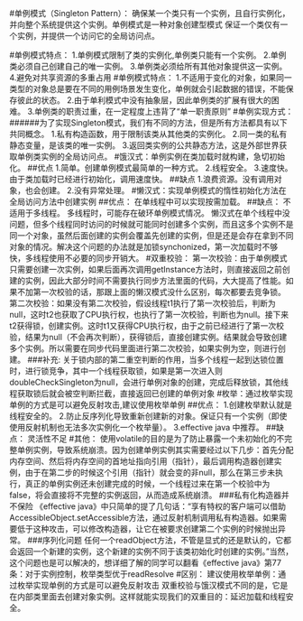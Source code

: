 #单例模式（Singleton Pattern）：
    确保某一个类只有一个实例，且自行实例化，并向整个系统提供这个实例。单例模式是一种对象创建型模式
    保证一个类仅有一个实例，并提供一个访问它的全局访问点。
    
#单例模式特点： 
    1.单例模式限制了类的实例化,单例类只能有一个实例。
    2.单例类必须自己创建自己的唯一实例。
    3.单例类必须给所有其他对象提供这一实例。
    4.避免对共享资源的多重占用
#单例模式特点： 
    1.不适用于变化的对象，如果同一类型的对象总是要在不同的用例场景发生变化，单例就会引起数据的错误，不能保存彼此的状态。
    2.由于单利模式中没有抽象层，因此单例类的扩展有很大的困难。
    3.单例类的职责过重，在一定程度上违背了“单一职责原则”
#单例实现方式：
######为了实现Singleton模式，我们有不同的方法，但是所有方法都具有以下共同概念。
    1.私有构造函数，用于限制该类从其他类的实例化。
    2.同一类的私有静态变量，是该类的唯一实例。
    3.返回类实例的公共静态方法，这是外部世界获取单例类实例的全局访问点。
#饿汉式：单例实例在类加载时就构建，急切初始化。
##优点 
    1.简单。创建单例模式最简单的一种方式。
    2.线程安全。
    3.速度快。由于类加载时已经进行初始化，调用速度快。
##缺点 
    1.浪费资源。没有调用对象，也会创建。
    2.没有异常处理。 
#懒汉式：实现单例模式的惰性初始化方法在全局访问方法中创建实例
##优点： 
    在单线程中可以实现按需加载。 
##缺点： 
    不适用于多线程。 多线程时，可能存在破环单例模式情况。
    懒汉式在单个线程中没问题，但多个线程同时访问的时候就可能同时创建多个实例，而且这多个实例不是同一个对象，虽然后面创建的实例会覆盖先创建的实例，但是还是会存在拿到不同对象的情况。解决这个问题的办法就是加锁synchonized，第一次加载时不够快，多线程使用不必要的同步开销大。
#双重校验：
    第一次校验：由于单例模式只需要创建一次实例，如果后面再次调用getInstance方法时，则直接返回之前创建的实例，因此大部分时间不需要执行同步方法里面的代码，大大提高了性能。如果不加第一次校验的话，那跟上面的懒汉模式没什么区别，每次都要去竞争锁。
    第二次校验：如果没有第二次校验，假设线程t1执行了第一次校验后，判断为null，这时t2也获取了CPU执行权，也执行了第一次校验，判断也为null。接下来t2获得锁，创建实例。这时t1又获得CPU执行权，由于之前已经进行了第一次校验，结果为null（不会再次判断），获得锁后，直接创建实例。结果就会导致创建多个实例。所以需要在同步代码里面进行第二次校验，如果实例为空，则进行创建。
###补充:
    关于锁内部的第二重空判断的作用，当多个线程一起到达锁位置时，进行锁竞争，其中一个线程获取锁，如果是第一次进入则doubleCheckSingleton为null，会进行单例对象的创建，完成后释放锁，其他线程获取锁后就会被空判断拦截，直接返回已创建的单例对象
#枚举：通过枚举实现单例的方式是可以避免反射攻击,建议使用枚举单例
##优点：
    1.创建枚举默认就是线程安全的。
    2.防止反序列化导致重新创建新的对象。保证只有一个实例（即使使用反射机制也无法多次实例化一个枚举量）。
    3.effective java 中推荐。
##缺点：
    灵活性不足
#其他：
    使用volatile的目的是为了防止暴露一个未初始化的不完整单例实例，导致系统崩溃。因为创建单例实例其实需要经过以下几步：首先分配内存空间、然后将内存空间的首地址指向引用（指针），最后调用构造器创建实例，由于在第二步的时候这个引用（指针）就会变的非null，那么在第三步未执行，真正的单例实例还未创建完成的时候，一个线程过来在第一个校验中为false，将会直接将不完整的实例返回，从而造成系统崩溃。
###私有化构造器并不保险
    《effective java》中只简单的提了几句话：“享有特权的客户端可以借助AccessibleObject.setAccessible方法，通过反射机制调用私有构造器。如果需要低于这种攻击，可以修改构造器，让它在被要求创建第二个实例的时候抛出异常。
###序列化问题
      任何一个readObject方法，不管是显式的还是默认的，它都会返回一个新建的实例，这个新建的实例不同于该类初始化时创建的实例。”当然，这个问题也是可以解决的，想详细了解的同学可以翻看《effective java》第77条：对于实例控制，枚举类型优于readResolve
#区别：
    建议使用枚举单例：通过枚举实现单例的方式是可以避免反射攻击
    双重校验与饿汉模式不同的是，它是在内部类里面去创建对象实例。这样就能实现我们的双重目的：延迟加载和线程安全。